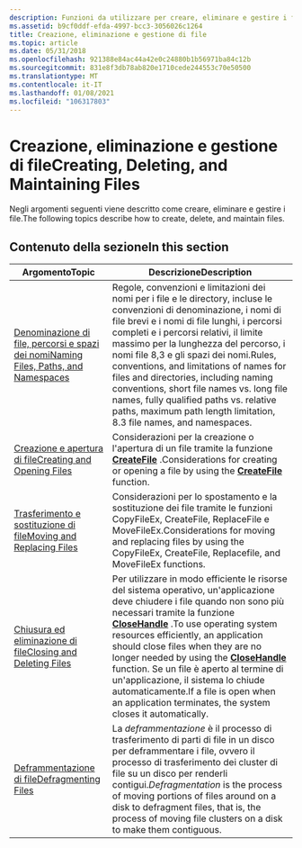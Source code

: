 ```yaml
---
description: Funzioni da utilizzare per creare, eliminare e gestire i file.
ms.assetid: b9cf0ddf-efda-4997-bcc3-3056026c1264
title: Creazione, eliminazione e gestione di file
ms.topic: article
ms.date: 05/31/2018
ms.openlocfilehash: 921388e84ac44a42e0c24880b1b56971ba84c12b
ms.sourcegitcommit: 831e8f3db78ab820e1710cede244553c70e50500
ms.translationtype: MT
ms.contentlocale: it-IT
ms.lasthandoff: 01/08/2021
ms.locfileid: "106317803"
---
```

# <a name="creating-deleting-and-maintaining-files"></a><span data-ttu-id="4f311-103">Creazione, eliminazione e gestione di file</span><span class="sxs-lookup"><span data-stu-id="4f311-103">Creating, Deleting, and Maintaining Files</span></span>

<span data-ttu-id="4f311-104">Negli argomenti seguenti viene descritto come creare, eliminare e gestire i file.</span><span class="sxs-lookup"><span data-stu-id="4f311-104">The following topics describe how to create, delete, and maintain files.</span></span>

## <a name="in-this-section"></a><span data-ttu-id="4f311-105">Contenuto della sezione</span><span class="sxs-lookup"><span data-stu-id="4f311-105">In this section</span></span>



| <span data-ttu-id="4f311-106">Argomento</span><span class="sxs-lookup"><span data-stu-id="4f311-106">Topic</span></span>                                                                   | <span data-ttu-id="4f311-107">Descrizione</span><span class="sxs-lookup"><span data-stu-id="4f311-107">Description</span></span>                                                                                                                                                                                                                                                                 |
|-------------------------------------------------------------------------|-----------------------------------------------------------------------------------------------------------------------------------------------------------------------------------------------------------------------------------------------------------------------------|
| [<span data-ttu-id="4f311-108">Denominazione di file, percorsi e spazi dei nomi</span><span class="sxs-lookup"><span data-stu-id="4f311-108">Naming Files, Paths, and Namespaces</span></span>](naming-a-file.md)<br/>     | <span data-ttu-id="4f311-109">Regole, convenzioni e limitazioni dei nomi per i file e le directory, incluse le convenzioni di denominazione, i nomi di file brevi e i nomi di file lunghi, i percorsi completi e i percorsi relativi, il limite massimo per la lunghezza del percorso, i nomi file 8,3 e gli spazi dei nomi.</span><span class="sxs-lookup"><span data-stu-id="4f311-109">Rules, conventions, and limitations of names for files and directories, including naming conventions, short file names vs. long file names, fully qualified paths vs. relative paths, maximum path length limitation, 8.3 file names, and namespaces.</span></span><br/>            |
| [<span data-ttu-id="4f311-110">Creazione e apertura di file</span><span class="sxs-lookup"><span data-stu-id="4f311-110">Creating and Opening Files</span></span>](creating-and-opening-files.md)<br/> | <span data-ttu-id="4f311-111">Considerazioni per la creazione o l'apertura di un file tramite la funzione [**CreateFile**](/windows/desktop/api/FileAPI/nf-fileapi-createfilea) .</span><span class="sxs-lookup"><span data-stu-id="4f311-111">Considerations for creating or opening a file by using the [**CreateFile**](/windows/desktop/api/FileAPI/nf-fileapi-createfilea) function.</span></span><br/>                                                                                                                                                            |
| [<span data-ttu-id="4f311-112">Trasferimento e sostituzione di file</span><span class="sxs-lookup"><span data-stu-id="4f311-112">Moving and Replacing Files</span></span>](moving-and-replacing-files.md)<br/> | <span data-ttu-id="4f311-113">Considerazioni per lo spostamento e la sostituzione dei file tramite le funzioni CopyFileEx, CreateFile, ReplaceFile e MoveFileEx.</span><span class="sxs-lookup"><span data-stu-id="4f311-113">Considerations for moving and replacing files by using the CopyFileEx, CreateFile, Replacefile, and MoveFileEx functions.</span></span><br/>                                                                                                                                        |
| [<span data-ttu-id="4f311-114">Chiusura ed eliminazione di file</span><span class="sxs-lookup"><span data-stu-id="4f311-114">Closing and Deleting Files</span></span>](closing-and-deleting-files.md)<br/> | <span data-ttu-id="4f311-115">Per utilizzare in modo efficiente le risorse del sistema operativo, un'applicazione deve chiudere i file quando non sono più necessari tramite la funzione [**CloseHandle**](/windows/desktop/api/handleapi/nf-handleapi-closehandle) .</span><span class="sxs-lookup"><span data-stu-id="4f311-115">To use operating system resources efficiently, an application should close files when they are no longer needed by using the [**CloseHandle**](/windows/desktop/api/handleapi/nf-handleapi-closehandle) function.</span></span> <span data-ttu-id="4f311-116">Se un file è aperto al termine di un'applicazione, il sistema lo chiude automaticamente.</span><span class="sxs-lookup"><span data-stu-id="4f311-116">If a file is open when an application terminates, the system closes it automatically.</span></span><br/> |
| [<span data-ttu-id="4f311-117">Deframmentazione di file</span><span class="sxs-lookup"><span data-stu-id="4f311-117">Defragmenting Files</span></span>](defragmenting-files.md)<br/>               | <span data-ttu-id="4f311-118">La *deframmentazione* è il processo di trasferimento di parti di file in un disco per deframmentare i file, ovvero il processo di trasferimento dei cluster di file su un disco per renderli contigui.</span><span class="sxs-lookup"><span data-stu-id="4f311-118">*Defragmentation* is the process of moving portions of files around on a disk to defragment files, that is, the process of moving file clusters on a disk to make them contiguous.</span></span><br/>                                                                               |



 

 

